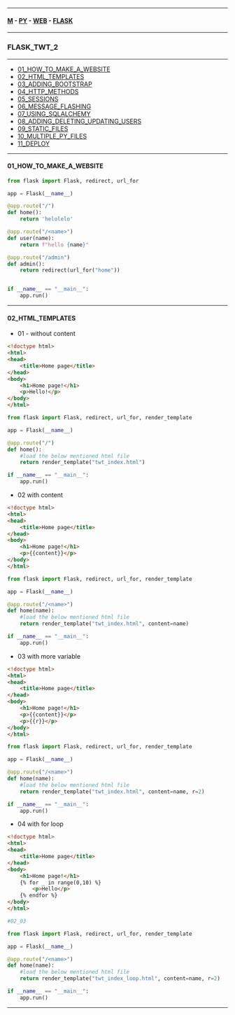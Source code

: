 
---

#### [M](https://github.com/ttltrk/TTT/blob/master/menu.md) - [PY](https://github.com/ttltrk/TTT/blob/master/PY/PY.md) - [WEB](https://github.com/ttltrk/TTT/blob/master/PY/WEB/WEB.md) - [FLASK](https://github.com/ttltrk/TTT/blob/master/PY/WEB/FLASK/FLASK.md)

---

### FLASK_TWT_2

---

* [01_HOW_TO_MAKE_A_WEBSITE](#01_HOW_TO_MAKE_A_WEBSITE)
* [02_HTML_TEMPLATES](#02_HTML_TEMPLATES)
* [03_ADDING_BOOTSTRAP](#03_ADDING_BOOTSTRAP)
* [04_HTTP_METHODS](#04_HTTP_METHODS)
* [05_SESSIONS](#05_SESSIONS)
* [06_MESSAGE_FLASHING](#06_MESSAGE_FLASHING)
* [07_USING_SQLALCHEMY](#07_USING_SQLALCHEMY)
* [08_ADDING_DELETING_UPDATING_USERS](#08_ADDING_DELETING_UPDATING_USERS)
* [09_STATIC_FILES](#09_STATIC_FILES)
* [10_MULTIPLE_PY_FILES](#10_MULTIPLE_PY_FILES)
* [11_DEPLOY](#11_DEPLOY)

---

#### 01_HOW_TO_MAKE_A_WEBSITE

```py
from flask import Flask, redirect, url_for

app = Flask(__name__)

@app.route("/")
def home():
    return 'helolelo'

@app.route("/<name>")
def user(name):
    return f"hello {name}"

@app.route("/admin")
def admin():
    return redirect(url_for("home"))


if __name__ == "__main__":
    app.run()
```

---

#### 02_HTML_TEMPLATES

- 01 - without content

```html
<!doctype html>
<html>
<head>
	<title>Home page</title>
</head>
<body>
	<h1>Home page!</h1>
	<p>Hello!</p>
</body>
</html>
```

```py
from flask import Flask, redirect, url_for, render_template

app = Flask(__name__)

@app.route("/")
def home():
    #load the below mentioned html file
    return render_template("twt_index.html")

if __name__ == "__main__":
    app.run()
```

- 02 with content

```html
<!doctype html>
<html>
<head>
	<title>Home page</title>
</head>
<body>
	<h1>Home page!</h1>
	<p>{{content}}</p>
</body>
</html>
```

```py
from flask import Flask, redirect, url_for, render_template

app = Flask(__name__)

@app.route("/<name>")
def home(name):
    #load the below mentioned html file
    return render_template("twt_index.html", content=name)

if __name__ == "__main__":
    app.run()
```

- 03 with more variable

```html
<!doctype html>
<html>
<head>
	<title>Home page</title>
</head>
<body>
	<h1>Home page!</h1>
	<p>{{content}}</p>
	<p>{{r}}</p>
</body>
</html>
```

```py
from flask import Flask, redirect, url_for, render_template

app = Flask(__name__)

@app.route("/<name>")
def home(name):
    #load the below mentioned html file
    return render_template("twt_index.html", content=name, r=2)

if __name__ == "__main__":
    app.run()
```

- 04 with for loop

```html
<!doctype html>
<html>
<head>
	<title>Home page</title>
</head>
<body>
	<h1>Home page!</h1>
	{% for _ in range(0,10) %}
		<p>Hello</p>
	{% endfor %}
</body>
</html>
```

```py
#02_03

from flask import Flask, redirect, url_for, render_template

app = Flask(__name__)

@app.route("/<name>")
def home(name):
    #load the below mentioned html file
    return render_template("twt_index_loop.html", content=name, r=2)

if __name__ == "__main__":
    app.run()
```

---

